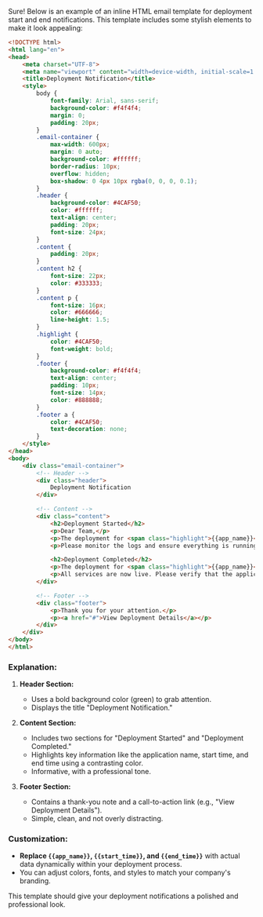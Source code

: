 Sure! Below is an example of an inline HTML email template for deployment start and end notifications. This template includes some stylish elements to make it look appealing:

```html
<!DOCTYPE html>
<html lang="en">
<head>
    <meta charset="UTF-8">
    <meta name="viewport" content="width=device-width, initial-scale=1.0">
    <title>Deployment Notification</title>
    <style>
        body {
            font-family: Arial, sans-serif;
            background-color: #f4f4f4;
            margin: 0;
            padding: 20px;
        }
        .email-container {
            max-width: 600px;
            margin: 0 auto;
            background-color: #ffffff;
            border-radius: 10px;
            overflow: hidden;
            box-shadow: 0 4px 10px rgba(0, 0, 0, 0.1);
        }
        .header {
            background-color: #4CAF50;
            color: #ffffff;
            text-align: center;
            padding: 20px;
            font-size: 24px;
        }
        .content {
            padding: 20px;
        }
        .content h2 {
            font-size: 22px;
            color: #333333;
        }
        .content p {
            font-size: 16px;
            color: #666666;
            line-height: 1.5;
        }
        .highlight {
            color: #4CAF50;
            font-weight: bold;
        }
        .footer {
            background-color: #f4f4f4;
            text-align: center;
            padding: 10px;
            font-size: 14px;
            color: #888888;
        }
        .footer a {
            color: #4CAF50;
            text-decoration: none;
        }
    </style>
</head>
<body>
    <div class="email-container">
        <!-- Header -->
        <div class="header">
            Deployment Notification
        </div>

        <!-- Content -->
        <div class="content">
            <h2>Deployment Started</h2>
            <p>Dear Team,</p>
            <p>The deployment for <span class="highlight">{{app_name}}</span> has been <span class="highlight">started</span> at <span class="highlight">{{start_time}}</span>.</p>
            <p>Please monitor the logs and ensure everything is running smoothly.</p>

            <h2>Deployment Completed</h2>
            <p>The deployment for <span class="highlight">{{app_name}}</span> has been <span class="highlight">successfully completed</span> at <span class="highlight">{{end_time}}</span>.</p>
            <p>All services are now live. Please verify that the application is functioning as expected.</p>
        </div>

        <!-- Footer -->
        <div class="footer">
            <p>Thank you for your attention.</p>
            <p><a href="#">View Deployment Details</a></p>
        </div>
    </div>
</body>
</html>
```

### Explanation:

1. **Header Section:**
   - Uses a bold background color (green) to grab attention.
   - Displays the title "Deployment Notification."

2. **Content Section:**
   - Includes two sections for "Deployment Started" and "Deployment Completed."
   - Highlights key information like the application name, start time, and end time using a contrasting color.
   - Informative, with a professional tone.

3. **Footer Section:**
   - Contains a thank-you note and a call-to-action link (e.g., "View Deployment Details").
   - Simple, clean, and not overly distracting.

### Customization:

- **Replace `{{app_name}}`, `{{start_time}}`, and `{{end_time}}`** with actual data dynamically within your deployment process.
- You can adjust colors, fonts, and styles to match your company's branding.

This template should give your deployment notifications a polished and professional look.
